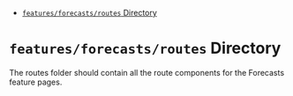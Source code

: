 <!-- START doctoc generated TOC please keep comment here to allow auto update -->
<!-- DON'T EDIT THIS SECTION, INSTEAD RE-RUN doctoc TO UPDATE -->

- [`features/forecasts/routes` Directory](#featuresforecastsroutes-directory)

<!-- END doctoc generated TOC please keep comment here to allow auto update -->

# `features/forecasts/routes` Directory

The routes folder should contain all the route components for the Forecasts feature pages.
